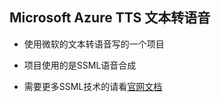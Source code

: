 ## Microsoft Azure TTS 文本转语音

+ 使用微软的文本转语音写的一个项目

+ 项目使用的是SSML语音合成

+ 需要更多SSML技术的请看[官网文档](https://docs.azure.cn/zh-cn/cognitive-services/speech-service/speech-synthesis-markup?tabs=csharp)

